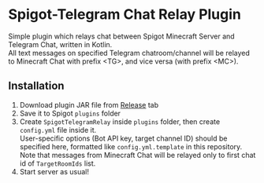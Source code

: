 # Spigot-Telegram Chat Relay Plugin
Simple plugin which relays chat between Spigot Minecraft Server and Telegram Chat, written in Kotlin.    
All text messages on specified Telegram chatroom/channel will be relayed to Minecraft Chat with prefix \<TG>, and vice versa (with prefix \<MC>).

## Installation
1. Download plugin JAR file from [Release](https://github.com/SpigotTelegramRelay/releases) tab
2. Save it to Spigot `plugins` folder
3. Create `SpigotTelegramRelay` inside `plugins` folder, then create `config.yml` file inside it.   
User-specific options (Bot API key, target channel ID) should be specified here, formatted like `config.yml.template` in this repository. Note that messages from Minecraft Chat will be relayed only to first chat id of `TargetRoomIds` list.
4. Start server as usual!


